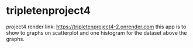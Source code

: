 # tripletenproject4
project4
render link:  https://tripletenproject4-2.onrender.com
 this app is to show to graphs on scatterplot and one histogram for the dataset above the graphs.